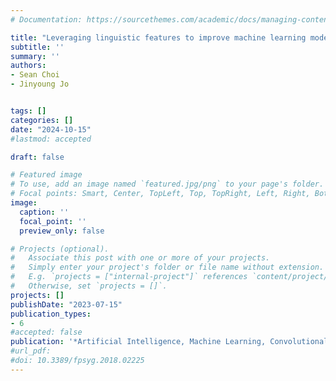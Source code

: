 ```yaml
---
# Documentation: https://sourcethemes.com/academic/docs/managing-content/

title: "Leveraging linguistic features to improve machine learning models for detecting ChatGPT usage on exams"
subtitle: ''
summary: ''
authors:
- Sean Choi
- Jinyoung Jo


tags: []
categories: []
date: "2024-10-15"
#lastmod: accepted

draft: false

# Featured image
# To use, add an image named `featured.jpg/png` to your page's folder.
# Focal points: Smart, Center, TopLeft, Top, TopRight, Left, Right, BottomLeft, Bottom, BottomRight.
image:
  caption: ''
  focal_point: ''
  preview_only: false

# Projects (optional).
#   Associate this post with one or more of your projects.
#   Simply enter your project's folder or file name without extension.
#   E.g. `projects = ["internal-project"]` references `content/project/deep-learning/index.md`.
#   Otherwise, set `projects = []`.
projects: []
publishDate: "2023-07-15"
publication_types:
- 6
#accepted: false
publication: '*Artificial Intelligence, Machine Learning, Convolutional Neural Networks and Large Language Models*'
#url_pdf: 
#doi: 10.3389/fpsyg.2018.02225
---
```

